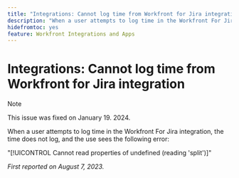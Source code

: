 ```yaml
---
title: "Integrations: Cannot log time from Workfront for Jira integration"
description: "When a user attempts to log time in the Workfront For Jira integration, the time does not log, and the use sees an error."
hidefromtoc: yes
feature: Workfront Integrations and Apps
---
```


# Integrations: Cannot log time from Workfront for Jira integration

>[!NOTE]
>
>This issue was fixed on January 19. 2024.

When a user attempts to log time in the Workfront For Jira integration, the time does not log, and the use sees the following error:

"[!UICONTROL Cannot read properties of undefined (reading 'split')]"

_First reported on August 7, 2023._
